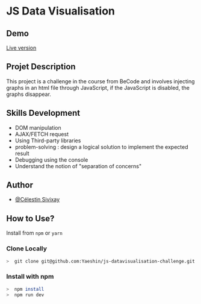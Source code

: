 # JS Data Visualisation



## Demo

[Live version](https://yaeshin.github.io/js-datavisualisation-challenge/)

## Projet Description

This project is a challenge in the course from BeCode and involves injecting graphs in an html file through JavaScript, if the JavaScript is disabled, the graphs disappear.

## Skills Development

- DOM manipulation
- AJAX/FETCH request
- Using Third-party libraries
- problem-solving : design a logical solution to implement the expected result
- Debugging using the console
- Understand the notion of "separation of concerns"

## Author

- [@Célestin Sivixay](https://www.github.com/Yaeshin)


## How to Use?

Install from `npm` or `yarn`

### Clone Locally

```bash
>  git clone git@github.com:Yaeshin/js-datavisualisation-challenge.git
```

### Install with npm

```bash
>  npm install
>  npm run dev
```